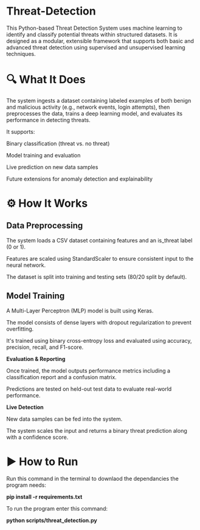# Threat-Detection
This Python-based Threat Detection System uses machine learning to identify and classify potential threats within structured datasets. It is designed as a modular, extensible framework that supports both basic and advanced threat detection using supervised and unsupervised learning techniques.


🔍 What It Does
=================

The system ingests a dataset containing labeled examples of both benign and malicious activity (e.g., network events, login attempts), then preprocesses the data, trains a deep learning model, and evaluates its performance in detecting threats.

It supports:

Binary classification (threat vs. no threat)

Model training and evaluation

Live prediction on new data samples

Future extensions for anomaly detection and explainability


⚙️ How It Works
===================

## Data Preprocessing

The system loads a CSV dataset containing features and an is_threat label (0 or 1).

Features are scaled using StandardScaler to ensure consistent input to the neural network.

The dataset is split into training and testing sets (80/20 split by default).<br/>


## Model Training

A Multi-Layer Perceptron (MLP) model is built using Keras.

The model consists of dense layers with dropout regularization to prevent overfitting.

It's trained using binary cross-entropy loss and evaluated using accuracy, precision, recall, and F1-score. <br/>


**Evaluation & Reporting**

Once trained, the model outputs performance metrics including a classification report and a confusion matrix.

Predictions are tested on held-out test data to evaluate real-world performance. <br/>


**Live Detection**

New data samples can be fed into the system.

The system scales the input and returns a binary threat prediction along with a confidence score. <br/>


▶️ How to Run
===============

Run this command in the terminal to downlaod the dependancies the program needs:

**pip install -r requirements.txt**

To run the program enter this command:

**python scripts/threat_detection.py**
